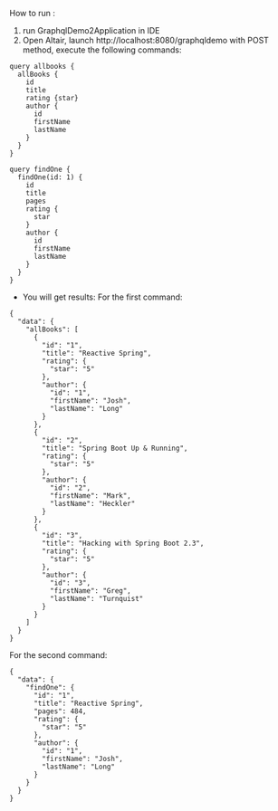 How to run :
1. run GraphqlDemo2Application in IDE
2. Open Altair, launch http://localhost:8080/graphqldemo with POST method, execute the following commands:
```aidl
query allbooks {
  allBooks {
    id
    title
    rating {star}
    author {
      id
      firstName
      lastName
    } 
  }
}

query findOne {
  findOne(id: 1) {
    id
    title
    pages
    rating {
      star
    }
    author {
      id
      firstName
      lastName
    }
  } 
}
```

- You will get results:
For the first command: </br>
```aidl
{
  "data": {
    "allBooks": [
      {
        "id": "1",
        "title": "Reactive Spring",
        "rating": {
          "star": "5"
        },
        "author": {
          "id": "1",
          "firstName": "Josh",
          "lastName": "Long"
        }
      },
      {
        "id": "2",
        "title": "Spring Boot Up & Running",
        "rating": {
          "star": "5"
        },
        "author": {
          "id": "2",
          "firstName": "Mark",
          "lastName": "Heckler"
        }
      },
      {
        "id": "3",
        "title": "Hacking with Spring Boot 2.3",
        "rating": {
          "star": "5"
        },
        "author": {
          "id": "3",
          "firstName": "Greg",
          "lastName": "Turnquist"
        }
      }
    ]
  }
}
```
For the second command: </br>
```aidl
{
  "data": {
    "findOne": {
      "id": "1",
      "title": "Reactive Spring",
      "pages": 484,
      "rating": {
        "star": "5"
      },
      "author": {
        "id": "1",
        "firstName": "Josh",
        "lastName": "Long"
      }
    }
  }
}
```